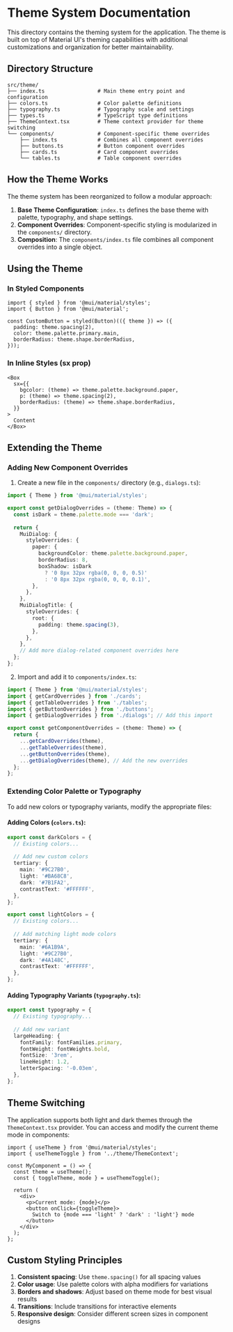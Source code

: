# Theme System Documentation

This directory contains the theming system for the application. The theme is built on top of Material UI's theming capabilities with additional customizations and organization for better maintainability.

## Directory Structure

```
src/theme/
├── index.ts                 # Main theme entry point and configuration
├── colors.ts                # Color palette definitions
├── typography.ts            # Typography scale and settings
├── types.ts                 # TypeScript type definitions
├── ThemeContext.tsx         # Theme context provider for theme switching
└── components/              # Component-specific theme overrides
    ├── index.ts             # Combines all component overrides
    ├── buttons.ts           # Button component overrides
    ├── cards.ts             # Card component overrides
    └── tables.ts            # Table component overrides
```

## How the Theme Works

The theme system has been reorganized to follow a modular approach:

1. **Base Theme Configuration**: `index.ts` defines the base theme with palette, typography, and shape settings.
2. **Component Overrides**: Component-specific styling is modularized in the `components/` directory.
3. **Composition**: The `components/index.ts` file combines all component overrides into a single object.

## Using the Theme

### In Styled Components

```tsx
import { styled } from '@mui/material/styles';
import { Button } from '@mui/material';

const CustomButton = styled(Button)(({ theme }) => ({
  padding: theme.spacing(2),
  color: theme.palette.primary.main,
  borderRadius: theme.shape.borderRadius,
}));
```

### In Inline Styles (sx prop)

```tsx
<Box
  sx={{
    bgcolor: (theme) => theme.palette.background.paper,
    p: (theme) => theme.spacing(2),
    borderRadius: (theme) => theme.shape.borderRadius,
  }}
>
  Content
</Box>
```

## Extending the Theme

### Adding New Component Overrides

1. Create a new file in the `components/` directory (e.g., `dialogs.ts`):

```typescript
import { Theme } from '@mui/material/styles';

export const getDialogOverrides = (theme: Theme) => {
  const isDark = theme.palette.mode === 'dark';
  
  return {
    MuiDialog: {
      styleOverrides: {
        paper: {
          backgroundColor: theme.palette.background.paper,
          borderRadius: 8,
          boxShadow: isDark 
            ? '0 8px 32px rgba(0, 0, 0, 0.5)' 
            : '0 8px 32px rgba(0, 0, 0, 0.1)',
        },
      },
    },
    MuiDialogTitle: {
      styleOverrides: {
        root: {
          padding: theme.spacing(3),
        },
      },
    },
    // Add more dialog-related component overrides here
  };
};
```

2. Import and add it to `components/index.ts`:

```typescript
import { Theme } from '@mui/material/styles';
import { getCardOverrides } from './cards';
import { getTableOverrides } from './tables';
import { getButtonOverrides } from './buttons';
import { getDialogOverrides } from './dialogs'; // Add this import

export const getComponentOverrides = (theme: Theme) => {
  return {
    ...getCardOverrides(theme),
    ...getTableOverrides(theme),
    ...getButtonOverrides(theme),
    ...getDialogOverrides(theme), // Add the new overrides
  };
};
```

### Extending Color Palette or Typography

To add new colors or typography variants, modify the appropriate files:

#### Adding Colors (`colors.ts`):

```typescript
export const darkColors = {
  // Existing colors...
  
  // Add new custom colors
  tertiary: {
    main: '#9C27B0',
    light: '#BA68C8',
    dark: '#7B1FA2',
    contrastText: '#FFFFFF',
  },
};

export const lightColors = {
  // Existing colors...
  
  // Add matching light mode colors
  tertiary: {
    main: '#6A1B9A',
    light: '#9C27B0',
    dark: '#4A148C',
    contrastText: '#FFFFFF',
  },
};
```

#### Adding Typography Variants (`typography.ts`):

```typescript
export const typography = {
  // Existing typography...
  
  // Add new variant
  largeHeading: {
    fontFamily: fontFamilies.primary,
    fontWeight: fontWeights.bold,
    fontSize: '3rem',
    lineHeight: 1.2,
    letterSpacing: '-0.03em',
  },
};
```

## Theme Switching

The application supports both light and dark themes through the `ThemeContext.tsx` provider. You can access and modify the current theme mode in components:

```tsx
import { useTheme } from '@mui/material/styles';
import { useThemeToggle } from '../theme/ThemeContext';

const MyComponent = () => {
  const theme = useTheme();
  const { toggleTheme, mode } = useThemeToggle();
  
  return (
    <div>
      <p>Current mode: {mode}</p>
      <button onClick={toggleTheme}>
        Switch to {mode === 'light' ? 'dark' : 'light'} mode
      </button>
    </div>
  );
};
```

## Custom Styling Principles

1. **Consistent spacing**: Use `theme.spacing()` for all spacing values
2. **Color usage**: Use palette colors with alpha modifiers for variations
3. **Borders and shadows**: Adjust based on theme mode for best visual results
4. **Transitions**: Include transitions for interactive elements
5. **Responsive design**: Consider different screen sizes in component designs
